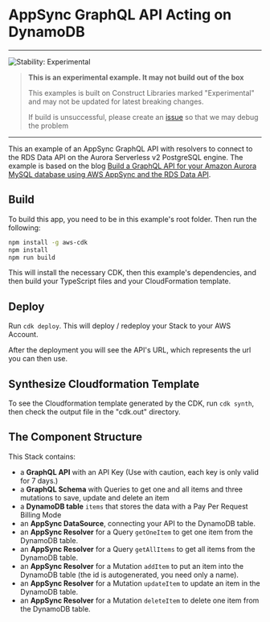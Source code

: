 # AppSync GraphQL API Acting on DynamoDB
<!--BEGIN STABILITY BANNER-->
---

![Stability: Experimental](https://img.shields.io/badge/stability-Experimental-important.svg?style=for-the-badge)

> **This is an experimental example. It may not build out of the box**
>
> This examples is built on Construct Libraries marked "Experimental" and may not be updated for latest breaking changes.
>
> If build is unsuccessful, please create an [issue](https://github.com/aws-samples/aws-cdk-examples/issues/new) so that we may debug the problem 

---
<!--END STABILITY BANNER-->

This an example of an AppSync GraphQL API with resolvers to connect to the RDS Data API on the Aurora Serverless v2 PostgreSQL engine. The example is based on the blog [Build a GraphQL API for your Amazon Aurora MySQL database using AWS AppSync and the RDS Data API](https://aws.amazon.com/blogs/mobile/build-a-graphql-api-for-your-amazon-aurora-mysql-database-using-aws-appsync-and-the-rds-data-api/).

## Build

To build this app, you need to be in this example's root folder. Then run the following:

```bash
npm install -g aws-cdk
npm install
npm run build
```

This will install the necessary CDK, then this example's dependencies, and then build your TypeScript files and your CloudFormation template.

## Deploy

Run `cdk deploy`. This will deploy / redeploy your Stack to your AWS Account.

After the deployment you will see the API's URL, which represents the url you can then use.

## Synthesize Cloudformation Template

To see the Cloudformation template generated by the CDK, run `cdk synth`, then check the output file in the "cdk.out" directory.

## The Component Structure

This Stack contains:

- a __GraphQL API__ with an API Key (Use with caution, each key is only valid for 7 days.)
- a __GraphQL Schema__ with Queries to get one and all items and three mutations to save, update and delete an item
- a __DynamoDB table__ `items` that stores the data with a Pay Per Request Billing Mode
- an __AppSync DataSource__, connecting your API to the DynamoDB table.
- an __AppSync Resolver__ for a Query `getOneItem` to get one item from the DynamoDB table.
- an __AppSync Resolver__ for a Query `getAllItems` to get all items from the DynamoDB table.
- an __AppSync Resolver__ for a Mutation `addItem` to put an item into the DynamoDB table (the id is autogenerated, you need only a name).
- an __AppSync Resolver__ for a Mutation `updateItem` to update an item in the DynamoDB table.
- an __AppSync Resolver__ for a Mutation `deleteItem` to delete one item from the DynamoDB table.
